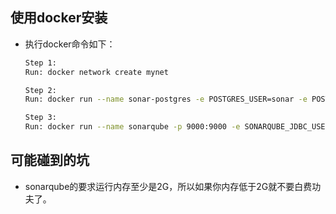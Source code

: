 ## 使用docker安装

- 执行docker命令如下：

  ``` bash
  Step 1:
  Run: docker network create mynet
  
  Step 2:
  Run: docker run --name sonar-postgres -e POSTGRES_USER=sonar -e POSTGRES_PASSWORD=sonar -d -p 5432:5432 --net mynet postgres
  
  Step 3:
  Run: docker run --name sonarqube -p 9000:9000 -e SONARQUBE_JDBC_USERNAME=sonar -e SONARQUBE_JDBC_PASSWORD=sonar -e SONARQUBE_JDBC_URL=jdbc:postgresql://sonar-postgres:5432/sonar -d --net mynet sonarqube:5.6
  ```


## 可能碰到的坑

- sonarqube的要求运行内存至少是2G，所以如果你内存低于2G就不要白费功夫了。
